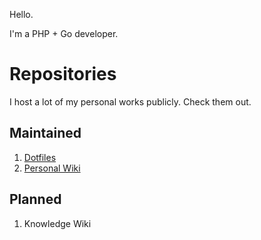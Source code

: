 Hello.

I'm a PHP + Go developer.

# Repositories

I host a lot of my personal works publicly. Check them out.

## Maintained

1. [Dotfiles](https://github.com/ganiulis/dotfiles)
2. [Personal Wiki](https://github.com/ganiulis/ganiulis/wiki)

## Planned

1. Knowledge Wiki
